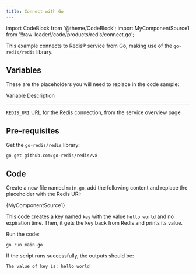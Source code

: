```yaml
---
title: Connect with Go
---
```


import CodeBlock from '@theme/CodeBlock';
import MyComponentSource1 from '!!raw-loader!/code/products/redis/connect.go';

This example connects to Redis® service from Go, making use of the
`go-redis/redis` library.

## Variables

These are the placeholders you will need to replace in the code sample:

  Variable      Description
  ------------- --------------------------------------------------------------
  `REDIS_URI`   URL for the Redis connection, from the service overview page

## Pre-requisites

Get the `go-redis/redis` library:

``` 
go get github.com/go-redis/redis/v8
```

## Code

Create a new file named `main.go`, add the following content and replace
the placeholder with the Redis URI:

<CodeBlock language='go'>{MyComponentSource1}</CodeBlock>

This code creates a key named `key` with the value `hello world` and no
expiration time. Then, it gets the key back from Redis and prints its
value.

Run the code:

``` 
go run main.go
```

If the script runs successfully, the outputs should be:

``` 
The value of key is: hello world
```
